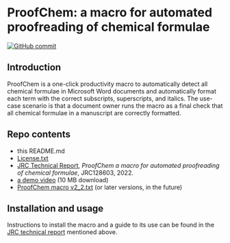
# ProofChem: a macro for automated proofreading of chemical formulae


[![GitHub commit](https://img.shields.io/github/last-commit/ec-jrc/COVID-19)](https://github.com/ec-jrc/COVID-19/commits/master)

## Introduction
ProofChem is a one-click productivity macro to automatically detect all chemical formulae in Microsoft Word documents and automatically format each term with the correct subscripts, superscripts, and italics. 
The use-case scenario is that a document owner runs the macro as a final check that all chemical formulae in a manuscript are correctly formatted.

## Repo contents

- this README.md
- [License.txt](https://github.com/ec-jrc/jrc-proofreading/blob/main/Licence.txt)
- [JRC Technical Report](https://github.com/ec-jrc/jrc-proofreading/blob/main/JRC128603%20ProofChem.pdf), *ProofChem a macro for automated proofreading of chemical formulae*, JRC128603, 2022.
- [a demo video](https://github.com/ec-jrc/jrc-proofreading/blob/main/demo%20video%20ProofChem.mp4) (10 MB download)
- [ProofChem macro v2_2.txt](https://github.com/ec-jrc/jrc-proofreading/blob/main/ProofChem%20macro%20v2_2.txt) (or later versions, in the future)

## Installation and usage

Instructions to install the macro and a guide to its use can be found in the [JRC technical report](https://github.com/ec-jrc/jrc-proofreading/blob/main/JRC128603%20ProofChem.pdf) mentioned above.
